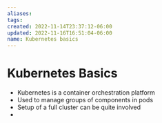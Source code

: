```yaml
---
aliases: 
tags: 
created: 2022-11-14T23:37:12-06:00
updated: 2022-11-16T16:51:04-06:00
name: Kubernetes basics
---
```

# Kubernetes Basics

- Kubernetes is a container orchestration platform
- Used to manage groups of components in pods
- Setup of a full cluster can be quite involved
- 